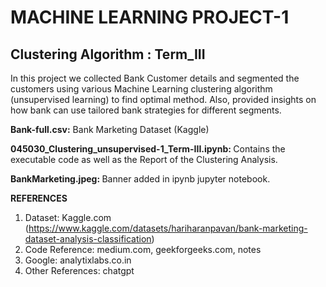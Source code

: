 # MACHINE LEARNING PROJECT-1

## Clustering Algorithm : Term_III

In this project we collected Bank Customer details and segmented the customers using various Machine Learning clustering algorithm (unsupervised learning) to find optimal method. Also, provided insights on how bank can use tailored bank strategies for different segments.

<b>Bank-full.csv:</b> Bank Marketing Dataset (Kaggle)

<b>045030_Clustering_unsupervised-1_Term-III.ipynb: </b>Contains the executable code as well as the Report of the Clustering Analysis.

<b>BankMarketing.jpeg: </b>Banner added in ipynb jupyter notebook.

<b>REFERENCES</b>

  1. Dataset: Kaggle.com (https://www.kaggle.com/datasets/hariharanpavan/bank-marketing-dataset-analysis-classification)
  2. Code Reference: medium.com, geekforgeeks.com, notes
  3. Google: analytixlabs.co.in
  4. Other References: chatgpt
